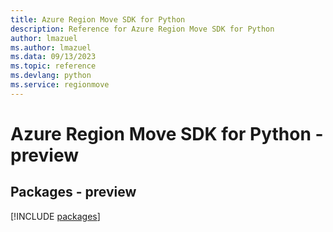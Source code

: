```yaml
---
title: Azure Region Move SDK for Python
description: Reference for Azure Region Move SDK for Python
author: lmazuel
ms.author: lmazuel
ms.data: 09/13/2023
ms.topic: reference
ms.devlang: python
ms.service: regionmove
---
```

# Azure Region Move SDK for Python - preview
## Packages - preview
[!INCLUDE [packages](region-move-index.md)]